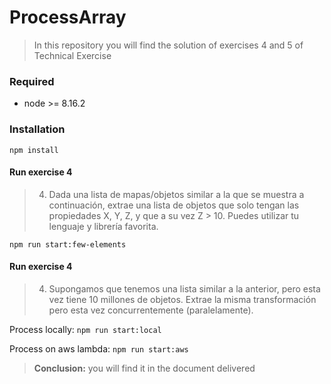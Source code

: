 # ProcessArray

  >  In this repository you will find the solution of exercises 4 and 5 of Technical Exercise

### Required
 - node >= 8.16.2

### Installation

`npm install`

 
####  Run exercise 4
  >  4.  Dada una lista de mapas/objetos similar a la que se muestra a continuación, extrae una lista de objetos que solo tengan las propiedades X, Y, Z, y que a su vez Z > 10. Puedes utilizar tu lenguaje y librería favorita.

`npm run start:few-elements`

####  Run exercise 4
  >  4.  Supongamos que tenemos una lista similar a la anterior, pero esta vez tiene 10 millones de objetos. Extrae la misma transformación pero esta vez concurrentemente (paralelamente).

Process locally:
`npm run start:local`

Process on aws lambda:
`npm run start:aws`


 >  **Conclusion:** you will find it in the document delivered 